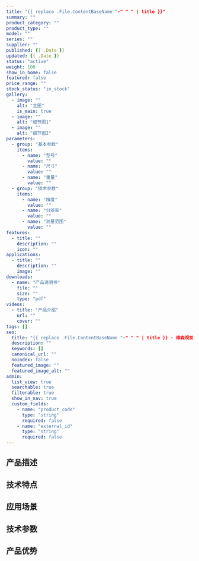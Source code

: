 ```yaml
---
title: "{{ replace .File.ContentBaseName "-" " " | title }}"
summary: ""
product_category: ""
product_type: ""
model: ""
series: ""
supplier: ""
published: {{ .Date }}
updated: {{ .Date }}
status: "active"
weight: 100
show_in_home: false
featured: false
price_range: ""
stock_status: "in_stock"
gallery:
  - image: ""
    alt: "主图"
    is_main: true
  - image: ""
    alt: "细节图1"
  - image: ""
    alt: "细节图2"
parameters:
  - group: "基本参数"
    items:
      - name: "型号"
        value: ""
      - name: "尺寸"
        value: ""
      - name: "重量"
        value: ""
  - group: "技术参数"
    items:
      - name: "精度"
        value: ""
      - name: "分辨率"
        value: ""
      - name: "测量范围"
        value: ""
features:
  - title: ""
    description: ""
    icon: ""
applications:
  - title: ""
    description: ""
    image: ""
downloads:
  - name: "产品说明书"
    file: ""
    size: ""
    type: "pdf"
videos:
  - title: "产品介绍"
    url: ""
    cover: ""
tags: []
seo:
  title: "{{ replace .File.ContentBaseName "-" " " | title }} - 维森视觉检测仪器网"
  description: ""
  keywords: []
  canonical_url: ""
  noindex: false
  featured_image: ""
  featured_image_alt: ""
admin:
  list_view: true
  searchable: true
  filterable: true
  show_in_nav: true
  custom_fields:
    - name: "product_code"
      type: "string"
      required: false
    - name: "external_id"
      type: "string"
      required: false
---
```


## 产品描述

## 技术特点

## 应用场景

## 技术参数

## 产品优势
